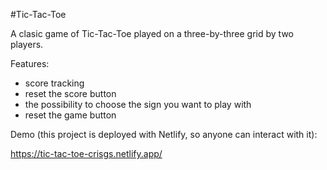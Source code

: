 #Tic-Tac-Toe

A clasic game of Tic-Tac-Toe played on a three-by-three grid by two players.

Features:

- score tracking
- reset the score button
- the possibility to choose the sign you want to play with
- reset the game button

Demo (this project is deployed with Netlify, so anyone can interact with it):

https://tic-tac-toe-crisgs.netlify.app/
